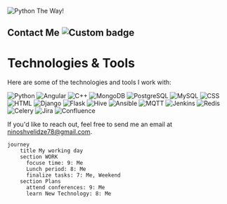 ![Python](https://img.shields.io/badge/Python-blue?style=flat-square&logo=python&logoColor=white) The Way!

<!--
**ninia99/Ninia99** is a ✨ _special_ ✨ repository because its `README.md` (this file) appears on your GitHub profile.

Here are some ideas to get you started:

- 🔭 I’m currently working on ...
- 🌱 I’m currently learning ...
- 👯 I’m looking to collaborate on ...
- 🤔 I’m looking for help with ...
- 💬 Ask me about ...
- 📫 How to reach me: ...
- 😄 Pronouns: ...
- ⚡ Fun fact: ...
-->
## Contact Me ![Custom badge](https://img.shields.io/badge/Status-Active-brightgreen)
# Technologies & Tools

Here are some of the technologies and tools I work with:

![Python](https://img.shields.io/badge/Python-3.9-blue)
![Angular](https://img.shields.io/badge/Angular-13.0-red)
![C++](https://img.shields.io/badge/C%2B%2B-17-lightgrey)
![MongoDB](https://img.shields.io/badge/MongoDB-5.0-blue)
![PostgreSQL](https://img.shields.io/badge/PostgreSQL-14.0-blue)
![MySQL](https://img.shields.io/badge/MySQL-8.0-blue)
![CSS](https://img.shields.io/badge/CSS-3-blue)
![HTML](https://img.shields.io/badge/HTML-5-orange)
![Django](https://img.shields.io/badge/Django-3.2-blue)
![Flask](https://img.shields.io/badge/Flask-2.0-green)
![Hive](https://img.shields.io/badge/Hive-3.1-blue)
![Ansible](https://img.shields.io/badge/Ansible-2.9-yellow)
![MQTT](https://img.shields.io/badge/MQTT-3.1.1-lightgrey)
![Jenkins](https://img.shields.io/badge/Jenkins-2.263-blue)
![Redis](https://img.shields.io/badge/Redis-6.2-red)
![Celery](https://img.shields.io/badge/Celery-5.0-blue)
![Jira](https://img.shields.io/badge/Jira-Active-blue)
![Confluence](https://img.shields.io/badge/Confluence-Active-blue)



If you'd like to reach out, feel free to send me an email at [ninoshvelidze78@gmail.com](mailto:yourname@gmail.com).



```mermaid
journey
    title My working day
    section WORK
      focuse time: 9: Me
      Lunch period: 8: Me
      finalize tasks: 7: Me, Weekend
    section Plans
      attend conferences: 9: Me
      learn New Technology: 8: Me



